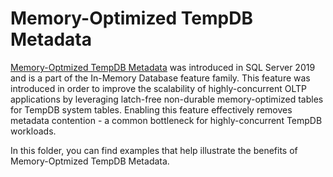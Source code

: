 # Memory-Optimized TempDB Metadata
[Memory-Optmized TempDB Metadata](https://docs.microsoft.com/sql/relational-databases/databases/tempdb-database#memory-optimized-tempdb-metadata) was introduced in SQL Server 2019 and is a part of the In-Memory Database feature family. This feature was introduced in order to improve the scalability of highly-concurrent OLTP applications by leveraging latch-free non-durable memory-optimized tables for TempDB system tables. Enabling this feature effectively removes metadata contention - a common bottleneck for highly-concurrent TempDB workloads.

In this folder, you can find examples that help illustrate the benefits of Memory-Optmized TempDB Metadata.